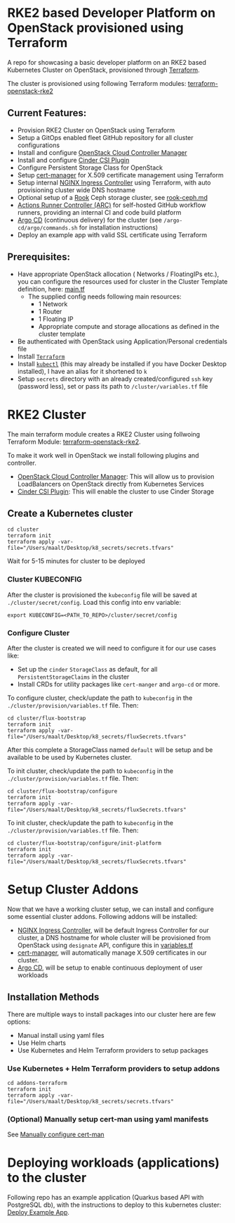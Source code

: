 # RKE2 based Developer Platform on OpenStack provisioned using Terraform

A repo for showcasing a basic developer platform on an RKE2 based Kubernetes Cluster on OpenStack, provisioned through [Terraform](https://www.terraform.io/).

The cluster is provisioned using following Terraform modules:
[terraform-openstack-rke2](https://github.com/remche/terraform-openstack-rke2)

## Current Features:
* Provision RKE2 Cluster on OpenStack using Terraform
* Setup a GitOps enabled fleet GitHub repository for all cluster configurations
* Install and configure [OpenStack Cloud Controller Manager](https://github.com/kubernetes/cloud-provider-openstack)
* Install and configure [Cinder CSI Plugin](https://github.com/kubernetes/cloud-provider-openstack/blob/master/docs/cinder-csi-plugin/using-cinder-csi-plugin.md)
* Configure Persistent Storage Class for OpenStack
* Setup [cert-manager](https://cert-manager.io/) for X.509 certificate management using Terraform
* Setup internal [NGINX Ingress Controller](https://docs.nginx.com/nginx-ingress-controller/) using Terraform, with auto provisioning cluster wide DNS hostname
* Optional setup of a [Rook](https://rook.io/) Ceph storage cluster, see [rook-ceph.md](rook-ceph/rook-ceph.md)
* [Actions Runner Controller (ARC)](https://github.com/actions-runner-controller/actions-runner-controller) for self-hosted GitHub workflow runners, providing an internal CI and code build platform
* [Argo CD](https://argo-cd.readthedocs.io/en/stable/) (continuous delivery) for the cluster (see `/argo-cd/argo/commands.sh` for installation instructions)
* Deploy an example app with valid SSL certificate using Terraform

## Prerequisites:
* Have appropriate OpenStack allocation ( Networks / FloatingIPs etc.), you can configure the resources used for cluster in the Cluster Template definition, here: [main.tf](./cluster/main.tf)
  * The supplied config needs following main resources:
    * 1 Network
    * 1 Router
    * 1 Floating IP
    * Appropriate compute and storage allocations as defined in the cluster template
* Be authenticated with OpenStack using Application/Personal credentials file
* Install [`Terraform`](https://www.terraform.io/)
* Install [`kubectl`](https://kubernetes.io/docs/tasks/tools/) (this may already be installed if you have Docker Desktop installed), I have an alias for it shortened to `k`
* Setup `secrets` directory with an already created/configured `ssh` key (password less), set or pass its path to `/cluster/variables.tf` file

# RKE2 Cluster

The main terraform module creates a RKE2 Cluster using follwoing Terraform Module: [terraform-openstack-rke2](https://github.com/remche/terraform-openstack-rke2).

To make it work well in OpenStack we install following plugins and controller.

* [OpenStack Cloud Controller Manager](https://github.com/kubernetes/cloud-provider-openstack): This will allow us to provision LoadBalancers on OpenStack directly from Kubernetes Services
* [Cinder CSI Plugin](https://github.com/kubernetes/cloud-provider-openstack/blob/master/docs/cinder-csi-plugin/using-cinder-csi-plugin.md): This will enable the cluster to use Cinder Storage 
## Create a Kubernetes cluster
```shell
cd cluster
terraform init
terraform apply -var-file="/Users/maalt/Desktop/k8_secrets/secrets.tfvars"
```
Wait for 5-15 minutes for cluster to be deployed

### Cluster KUBECONFIG

After the cluster is provisioned the `kubeconfig` file will be saved at `./cluster/secret/config`. Load this config into env variable:
```shell
export KUBECONFIG=<PATH_TO_REPO>/cluster/secret/config
```

### Configure Cluster

After the cluster is created we will need to configure it for our use cases like:

* Set up the `cinder` `StorageClass` as default, for all `PersistentStorageClaims` in the cluster
* Install CRDs for utility packages like `cert-manger` and `argo-cd` or more.

To configure cluster, check/update the path to `kubeconfig` in the `./cluster/provision/variables.tf` file. Then:
```shell
cd cluster/flux-bootstrap
terraform init
terraform apply -var-file="/Users/maalt/Desktop/k8_secrets/fluxSecrets.tfvars" 
```
After this complete a StorageClass named `default` will be setup and be available to be used by Kubernetes cluster.



To init cluster, check/update the path to `kubeconfig` in the `./cluster/provision/variables.tf` file. Then:
```shell
cd cluster/flux-bootstrap/configure
terraform init
terraform apply -var-file="/Users/maalt/Desktop/k8_secrets/fluxSecrets.tfvars" 
```


To init cluster, check/update the path to `kubeconfig` in the `./cluster/provision/variables.tf` file. Then:
```shell
cd cluster/flux-bootstrap/configure/init-platform
terraform init
terraform apply -var-file="/Users/maalt/Desktop/k8_secrets/fluxSecrets.tfvars" 
```



# Setup Cluster Addons
Now that we have a working cluster setup, we can install and configure some essential cluster addons. Following addons will be installed:
* [NGINX Ingress Controller](https://docs.nginx.com/nginx-ingress-controller/), will be default Ingress Controller for our cluster, a DNS hostname for whole cluster will be provisioned from OpenStack using `designate` API, configure this in [variables.tf](addons-terraform/variables.tf)
* [cert-manager](https://cert-manager.io/docs/), will automatically manage X.509 certificates in our cluster.
* [Argo CD](https://argo-cd.readthedocs.io/en/stable/), will be setup to enable continuous deployment of user workloads

## Installation Methods
There are multiple ways to install packages into our cluster here are few options:
* Manual install using yaml files
* Use Helm charts
* Use Kubernetes and Helm Terraform providers to setup packages


### Use Kubernetes + Helm Terraform providers to setup addons

```shell
cd addons-terraform
terraform init
terraform apply -var-file="/Users/maalt/Desktop/k8_secrets/secrets.tfvars"
```

### (Optional) Manually setup cert-man using yaml manifests
See [Manually configure cert-man](./scratch/cert-manager-manual/Manual-cert-manager.md)


# Deploying workloads (applications) to the cluster
Following repo has an example application (Quarkus based API with PostgreSQL db), with the instructions to deploy to this kubernetes cluster: [Deploy Example App](https://github.com/mumeraltaf/quarkus-startmeup#deploy-application-on-remote-kubernetes-cluster).
